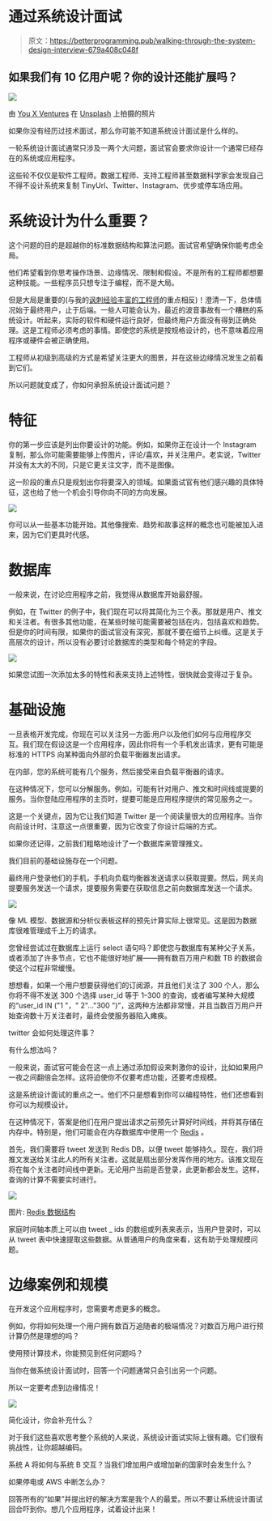# 通过系统设计面试

> 原文：<https://betterprogramming.pub/walking-through-the-system-design-interview-679a408c048f>

## 如果我们有 10 亿用户呢？你的设计还能扩展吗？

![](img/f76878a5c6ab9fb6d668d3d52d61b58f.png)

由 [You X Ventures](https://unsplash.com/@youxventures?utm_source=unsplash&utm_medium=referral&utm_content=creditCopyText) 在 [Unsplash](https://unsplash.com/search/photos/white-board?utm_source=unsplash&utm_medium=referral&utm_content=creditCopyText) 上拍摄的照片

如果你没有经历过技术面试，那么你可能不知道系统设计面试是什么样的。

一轮系统设计面试通常只涉及一两个大问题，面试官会要求你设计一个通常已经存在的系统或应用程序。

这些轮不仅仅是软件工程师。数据工程师、支持工程师甚至数据科学家会发现自己不得不设计系统来复制 TinyUrl、Twitter、Instagram、优步或停车场应用。

# 系统设计为什么重要？

这个问题的目的是超越你的标准数据结构和算法问题。面试官希望确保你能考虑全局。

他们希望看到你思考操作场景、边缘情况、限制和假设。不是所有的工程师都想要这种技能。一些程序员只想专注于编程，而不是大局。

但是大局是重要的(与我的[讽刺经验丰富的工程师](https://medium.com/better-programming/top-signs-of-an-over-experienced-programmer-22bbe0b57663)的重点相反)！澄清一下，总体情况始于最终用户，止于后端。一些人可能会认为，最近的波音事故有一个糟糕的系统设计。听起来，实际的软件和硬件运行良好，但最终用户方面没有得到正确处理。这是工程师必须考虑的事情。即使您的系统是按规格设计的，也不意味着应用程序或硬件会被正确使用。

工程师从初级到高级的方式是希望关注更大的图景，并在这些边缘情况发生之前看到它们。

所以问题就变成了，你如何承担系统设计面试问题？

# 特征

你的第一步应该是列出你要设计的功能。例如，如果你正在设计一个 Instagram 复制，那么你可能需要能够上传图片，评论/喜欢，并关注用户。老实说，Twitter 并没有太大的不同，只是它更关注文字，而不是图像。

这一阶段的重点只是规划出你将要深入的领域。如果面试官有他们感兴趣的具体特征，这也给了他一个机会引导你向不同的方向发展。

![](img/3931ed182ef4c6e2b08b1739b403c0fd.png)

你可以从一些基本功能开始。其他像搜索、趋势和故事这样的概念也可能被加入进来，因为它们更具时代感。

# 数据库

一般来说，在讨论应用程序之前，我觉得从数据库开始最舒服。

例如，在 Twitter 的例子中，我们现在可以将其简化为三个表。那就是用户、推文和关注者。有很多其他功能，在某些时候可能需要被包括在内，包括喜欢和趋势。但是你的时间有限，如果你的面试官没有深究，那就不要在细节上纠缠。这是关于高层次的设计，所以没有必要讨论数据库的类型和每个特定的字段。

![](img/47bb5d79d3f1a2c89b532f25f028ac17.png)

如果您试图一次添加太多的特性和表来支持上述特性，很快就会变得过于复杂。

# **基础设施**

一旦表格开发完成，你现在可以关注另一方面:用户以及他们如何与应用程序交互。我们现在假设这是一个应用程序，因此你将有一个手机发出请求，更有可能是标准的 HTTPS 向某种面向外部的负载平衡器发出请求。

在内部，您的系统可能有几个服务，然后接受来自负载平衡器的请求。

在这种情况下，您可以分解服务。例如，可能有针对用户、推文和时间线或提要的服务。当你登陆应用程序的主页时，提要可能是应用程序提供的常见服务之一。

这是一个关键点，因为它让我们知道 Twitter 是一个阅读量很大的应用程序。当你向前设计时，注意这一点很重要，因为它改变了你设计后端的方式。

如果你还记得，之前我们粗略地设计了一个数据库来管理推文。

我们目前的基础设施存在一个问题。

最终用户登录他们的手机，手机向负载均衡器发送请求以获取提要。然后，网关向提要服务发送一个请求，提要服务需要在获取信息之前向数据库发送一个请求。

![](img/4254f1c7a759ed3b2392beceba3947a2.png)

像 ML 模型、数据源和分析仪表板这样的预先计算实际上很常见。这是因为数据库很难管理成千上万的请求。

您曾经尝试过在数据库上运行 select 语句吗？即使您与数据库有某种父子关系，或者添加了许多节点，它也不能很好地扩展——拥有数百万用户和数 TB 的数据会使这个过程非常缓慢。

想想看，如果一个用户想要获得他们的订阅源，并且他们关注了 300 个人，那么你将不得不发送 300 个选择 user_id 等于 1–300 的查询，或者编写某种大规模的“user_id IN ("1 "，" 2"…"300 ")”，这两种方法都非常慢，并且当数百万用户开始查询数十万关注者时，最终会使服务器陷入瘫痪。

twitter 会如何处理这件事？

有什么想法吗？

一般来说，面试官可能会在这一点上通过添加假设来刺激你的设计，比如如果用户一夜之间翻倍会怎样。这将迫使你不仅要考虑功能，还要考虑规模。

这是系统设计面试的重点之一。他们不只是想看到你可以编程特性，他们还想看到你可以为规模设计。

在这种情况下，答案是他们在用户提出请求之前预先计算好时间线，并将其存储在内存中。特别是，他们可能会在内存数据库中使用一个 [Redis](https://codeburst.io/redis-what-and-why-d52b6829813) 。

首先，我们需要将 tweet 发送到 Redis DB，以便 tweet 能够持久。现在，我们将推文发送给关注此人的所有关注者。这就是扇出部分发挥作用的地方。该推文现在将在每个关注者时间线中更新。无论用户当前是否登录，此更新都会发生。这样，查询的计算不需要实时进行。

![](img/d1ae7740dab7e247b32a891a168b154d.png)

图片: [Redis 数据结构](https://keestalkstech.com/2019/04/building-a-high-performing-last-viewed-list-using-redis/)

家庭时间轴本质上可以由 tweet _ ids 的数组或列表来表示，当用户登录时，可以从 tweet 表中快速提取这些数据。从普通用户的角度来看，这有助于处理规模问题。

# 边缘案例和规模

在开发这个应用程序时，您需要考虑更多的概念。

例如，你将如何处理一个用户拥有数百万追随者的极端情况？对数百万用户进行预计算仍然是理想的吗？

使用预计算技术，你能预见到任何问题吗？

当你在做系统设计面试时，回答一个问题通常只会引出另一个问题。

所以一定要考虑到边缘情况！

![](img/573fc93f1d2f9cc019c159f3b4d77414.png)

简化设计，你会补充什么？

对于我们这些喜欢思考整个系统的人来说，系统设计面试实际上很有趣。它们很有挑战性，让你超越编码。

系统 A 将如何与系统 B 交互？当我们增加用户或增加新的国家时会发生什么？

如果停电或 AWS 中断怎么办？

回答所有的“如果”并提出好的解决方案是我个人的最爱。所以不要让系统设计面试回合吓到你。想几个应用程序，试着设计出来！